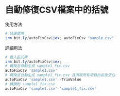 自動修復CSV檔案中的括號
===

使用方法
```ps1
# 快速使用
irm bit.ly/autoFixCsv|iex; autoFixCsv "sample.csv"
```

詳細用法
```ps1
# 載入函式庫
irm bit.ly/autoFixCsv|iex;
# 轉換並自動生成 sample1_fix.csv
autoFixCsv 'sample1.csv'
# 轉換並自動生成 sample1_fix.csv 且消除所有項目的前後空白
autoFixCsv 'sample1.csv' -TrimValue
# 轉換到 sample1_fix.csv
autoFixCsv 'sample1.csv' 'sample1_fix.csv'
```
